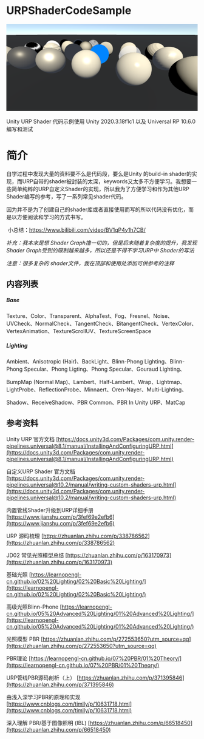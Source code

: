 # URPShaderCodeSample

<img src="Images/Content.png" style="zoom:75%;" />

Unity URP Shader 代码示例使用 Unity 2020.3.18f1c1 以及 Universal RP 10.6.0 编写和测试

# 简介

   自学过程中发现大量的资料要不么是代码段，要么是Unity 的build-in shader的实现，而URP自带的shader被封装的太深，keywords又太多不方便学习。我想要一些简单纯粹的URP自定义Shader的实现，所以我为了方便学习和作为其他URP Shader编写的参考，写了一系列常见shader代码。

​		因为并不是为了创建自己的shader库或者直接使用而写的所以代码没有优化，而是以方便阅读和学习的方式书写。

​		小总结：https://www.bilibili.com/video/BV1qP4y1h7CB/

*补充：我本来是想 Shader Graph撸一切的，但是后来随着复杂度的提升，我发现 Shader Graph受到的限制越来越多，所以还是不得不学习URP中 Shader的写法*

*注意：很多复杂的 shader文件，我在顶部和使用处添加可供参考的注释*



## 内容列表

##### Base

Texture、Color、Transparent、AlphaTest、Fog、Fresnel、Noise、UVCheck、NormalCheck、TangentCheck、BitangentCheck、VertexColor、VertexAnimation、TextureScrollUV、TextureScreenSpace

##### Lighting

Ambient、Anisotropic (Hair)、BackLight、Blinn-Phong Lighting、Blinn-Phong Specular、Phong Ligting、Phong Specular、Gouraud Lighting、

BumpMap (Normal Map)、Lambert、Half-Lambert、Wrap、Lightmap、LightProbe、ReflectionProbe、Minnaert、Oren-Nayer、Multi-Lighting、

Shadow、ReceiveShadow、PBR Common、PBR In Unity URP、MatCap



## 参考资料

Unity URP 官方文档 [https://docs.unity3d.com/Packages/com.unity.render-pipelines.universal@8.1/manual/InstallingAndConfiguringURP.html](https://docs.unity3d.com/Packages/com.unity.render-pipelines.universal@8.1/manual/InstallingAndConfiguringURP.html)

自定义URP Shader 官方文档 [https://docs.unity3d.com/Packages/com.unity.render-pipelines.universal@10.2/manual/writing-custom-shaders-urp.html](https://docs.unity3d.com/Packages/com.unity.render-pipelines.universal@10.2/manual/writing-custom-shaders-urp.html)

内置管线Shader升级到URP详细手册 [https://www.jianshu.com/p/3fef69e2efb6](https://www.jianshu.com/p/3fef69e2efb6)

URP 源码梳理 [https://zhuanlan.zhihu.com/p/338786562](https://zhuanlan.zhihu.com/p/338786562)

JD02 常见光照模型总结 [https://zhuanlan.zhihu.com/p/163170973](https://zhuanlan.zhihu.com/p/163170973)

基础光照 [https://learnopengl-cn.github.io/02%20Lighting/02%20Basic%20Lighting/](https://learnopengl-cn.github.io/02%20Lighting/02%20Basic%20Lighting/)

高级光照Blinn-Phone [https://learnopengl-cn.github.io/05%20Advanced%20Lighting/01%20Advanced%20Lighting/](https://learnopengl-cn.github.io/05%20Advanced%20Lighting/01%20Advanced%20Lighting/)

光照模型 PBR [https://zhuanlan.zhihu.com/p/272553650?utm_source=qq](https://zhuanlan.zhihu.com/p/272553650?utm_source=qq)

PBR理论 [https://learnopengl-cn.github.io/07%20PBR/01%20Theory/](https://learnopengl-cn.github.io/07%20PBR/01%20Theory/)

URP管线PBR源码剖析（上） [https://zhuanlan.zhihu.com/p/371395846](https://zhuanlan.zhihu.com/p/371395846)

由浅入深学习PBR的原理和实现 [https://www.cnblogs.com/timlly/p/10631718.html](https://www.cnblogs.com/timlly/p/10631718.html)

深入理解 PBR/基于图像照明 (IBL) [https://zhuanlan.zhihu.com/p/66518450](https://zhuanlan.zhihu.com/p/66518450)



